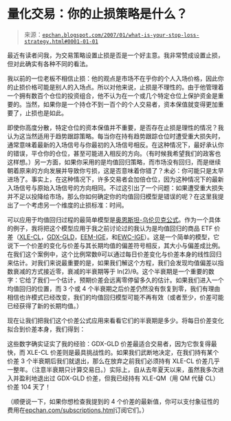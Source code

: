 <!--yml

类别：未分类

日期：2024-05-12 19:25:30

-->

# 量化交易：你的止损策略是什么？

> 来源：[`epchan.blogspot.com/2007/01/what-is-your-stop-loss-strategy.html#0001-01-01`](http://epchan.blogspot.com/2007/01/what-is-your-stop-loss-strategy.html#0001-01-01)

最近有读者问我，为交易策略设置止损是否是一个好主意。我非常赞成设置止损，但对此确实有各种不同的看法。

我以前的一位老板不相信止损：他的观点是市场不在乎你的个人入场价格，因此你的止损价格可能是别人的入场点。所以对他来说，止损是不理性的。由于他管理着一个拥有数百个仓位的投资组合，他不认为在一个或几个特定仓位上保护资金是重要的。当然，如果你是一个持仓不到一百个的个人交易者，资本保值就变得更加重要了，止损也是如此。

即使你高度分散，特定仓位的资本保值并不重要，是否存在止损是理性的情况？我认为这当然适用于趋势跟踪策略。每当你在持有趋势跟踪仓位时遭受重大损失时，通常意味着最新的入场信号与你最初的入场信号相反。在这种情况下，最好承认你的错误，平仓你的仓位，甚至可能进入相反的方向。（有时候我希望我们的政客也这样想。）另一方面，如果你采用的是均值回归策略，而市场没有回归，而是继续朝着原来的方向发展并导致你亏损，这是否意味着你错了？未必：你可能只是太早进场了。事实上，在这种情况下，许多交易者会加倍仓位，因为这种情况下的最新入场信号与原始入场信号的方向相同。不过这引出了一个问题：如果遭受重大损失并不足以投降给市场，那么你如何确定你的均值回归模型是错误的呢？在这里我提出了一个考虑另一个维度的止损标准：时间。

可以应用于均值回归过程的最简单模型是[奥恩斯坦-乌伦贝克公式](http://en.wikipedia.org/wiki/Ornstein-Uhlenbeck_process)。作为一个具体的例子，我将把这个模型应用于我之前讨论过的我认为是均值回归的商品 ETF 价差（[XLE-CL](http://epchan.blogspot.com/2006/11/cointegration-of-oih-with-spot-oil.html)，[GDX-GLD](http://epchan.blogspot.com/2006/11/reader-suggested-possible-trading.html)，[EEM-IGE](http://epchan.blogspot.com/2006/11/does-canada-belong-to-emerging-markets.html)，和[EWC-IGE](http://epchan.blogspot.com/2006/11/does-canada-belong-to-emerging-markets.html)）。这是一个简单的模型，它说下一个价差的变化与价差与其长期均值的偏差符号相反，其大小与偏差成比例。在我们这个案例中，这个比例常数θ可以通过每日价差变化与价差本身的线性回归来估计。对我们来说最重要的是，如果我们解这个方程，我们会发现均值偏差以指数衰减的方式接近零，衰减的半衰期等于 ln(2)/θ。这个半衰期是一个重要的数字：它给了我们一个估计，预期价差会远离零停留多久的估计。如果我们进入一个均值回归的位置，而 3 个或 4 个半衰期之后价差仍然没有恢复到零，我们有理由相信也许模式已经改变，我们的均值回归模型可能不再有效（或者至少，价差可能已经获得了新的长期均值。）

现在让我们把我们这个价差公式应用来看看它们的半衰期是多少。将每日价差变化拟合到价差本身，我们得到：

这些数字确实证实了我的经验：GDX-GLD 价差最适合交易者，因为它恢复得最快，而 XLE-CL 价差则是最具挑战性的。如果我们武断地决定，在我们持有某个价差 3 个半衰期后我们就退出，那么在放弃之前我们必须持有 XLE-CL 价差几乎一整年。（注意半衰期只计算交易日。）实际上，自从去年夏天以来，虽然我多次进入并盈利地退出过 GDX-GLD 价差，但我已经持有 XLE-QM（用 QM 代替 CL）价差 104 天了！

（顺便说一下，如果你想检查我提到的 4 个价差的最新值，你可以支付象征性的费用在[epchan.com/subscriptions.html](http://www.epchan.com/subscriptions.html)订阅它们。）
